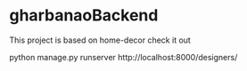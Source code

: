 # gharbanaoBackend
This project is based on home-decor
check it out 

python manage.py runserver
http://localhost:8000/designers/
